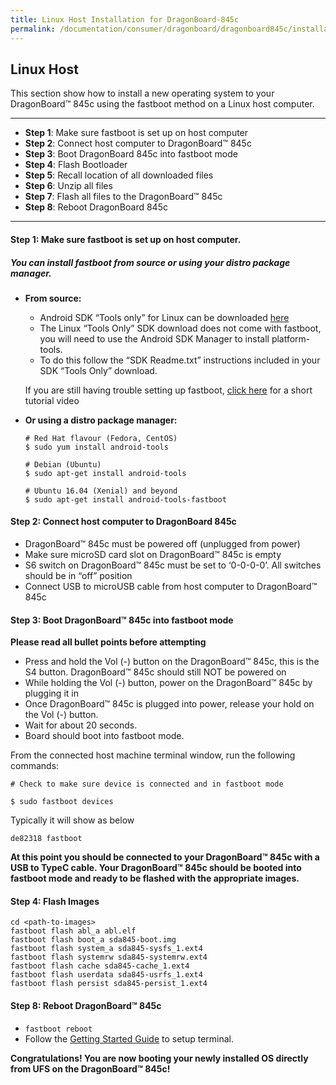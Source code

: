 ```yaml
---
title: Linux Host Installation for DragonBoard-845c
permalink: /documentation/consumer/dragonboard/dragonboard845c/installation/linux-fastboot.md.html
---
```

## Linux Host

This section show how to install a new operating system to your DragonBoard™ 845c using the fastboot method on a Linux host computer.

***

- **Step 1**: Make sure fastboot is set up on host computer
- **Step 2**: Connect host computer to DragonBoard™ 845c
- **Step 3**: Boot DragonBoard 845c into fastboot mode
- **Step 4**: Flash Bootloader
- **Step 5**: Recall location of all downloaded files
- **Step 6**: Unzip all files
- **Step 7**: Flash all files to the DragonBoard™ 845c
- **Step 8**: Reboot DragonBoard 845c

***

#### **Step 1**: Make sure fastboot is set up on host computer.
##### You can install fastboot from source or using your distro package manager.

- **From source:**
  - Android SDK “Tools only” for Linux can be downloaded <a href="https://developer.android.com/studio/releases/platform-tools.html" target="_blank">here</a>
  - The Linux “Tools Only” SDK download does not come with fastboot, you will need to use the Android SDK Manager to install platform-tools.
  - To do this follow the “SDK Readme.txt” instructions included in your SDK “Tools Only” download.

  If you are still having trouble setting up fastboot, <a href="https://youtu.be/W_zlydVBftA" target="_blank">click here</a> for a short tutorial video

- **Or using a distro package manager:**
  ```
  # Red Hat flavour (Fedora, CentOS)
  $ sudo yum install android-tools

  # Debian (Ubuntu)
  $ sudo apt-get install android-tools

  # Ubuntu 16.04 (Xenial) and beyond
  $ sudo apt-get install android-tools-fastboot
  ```

#### **Step 2**: Connect host computer to DragonBoard 845c

- DragonBoard™ 845c must be powered off (unplugged from power)
- Make sure microSD card slot on DragonBoard™ 845c is empty
- S6 switch on DragonBoard™ 845c must be set to ‘0-0-0-0’. All switches should be in “off” position
- Connect USB to microUSB cable from host computer to DragonBoard™ 845c

#### **Step 3**: Boot DragonBoard™ 845c into fastboot mode

**Please read all bullet points before attempting**

- Press and hold the Vol (-) button on the DragonBoard™ 845c, this is the S4 button. DragonBoard™ 845c should still NOT be powered on
- While holding the Vol (-) button, power on the DragonBoard™ 845c by plugging it in
- Once DragonBoard™ 845c is plugged into power, release your hold on the Vol (-) button.
- Wait for about 20 seconds.
- Board should boot into fastboot mode.

From the connected host machine terminal window, run the following commands:

```shell
# Check to make sure device is connected and in fastboot mode

$ sudo fastboot devices
```

Typically it will show as below
```shell
de82318	fastboot
```

**At this point you should be connected to your DragonBoard™ 845c with a USB to TypeC cable. Your DragonBoard™ 845c should be booted into fastboot mode and ready to be flashed with the appropriate images.**

#### **Step 4**: Flash Images

``` Shell
cd <path-to-images>
fastboot flash abl_a abl.elf
fastboot flash boot_a sda845-boot.img
fastboot flash system_a sda845-sysfs_1.ext4
fastboot flash systemrw sda845-systemrw.ext4
fastboot flash cache sda845-cache_1.ext4
fastboot flash userdata sda845-usrfs_1.ext4
fastboot flash persist sda845-persist_1.ext4
```

#### **Step 8**: Reboot DragonBoard™ 845c

- ```fastboot reboot```
- Follow the [Getting Started Guide](../getting-started/rb3-kit/) to setup terminal.

**Congratulations! You are now booting your newly installed OS directly
from UFS on the DragonBoard™ 845c!**
